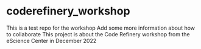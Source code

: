 # coderefinery_workshop
This is a test repo for the workshop
Add some more information about how to collaborate
This project is about the Code Refinery workshop from the eScience Center in December 2022
